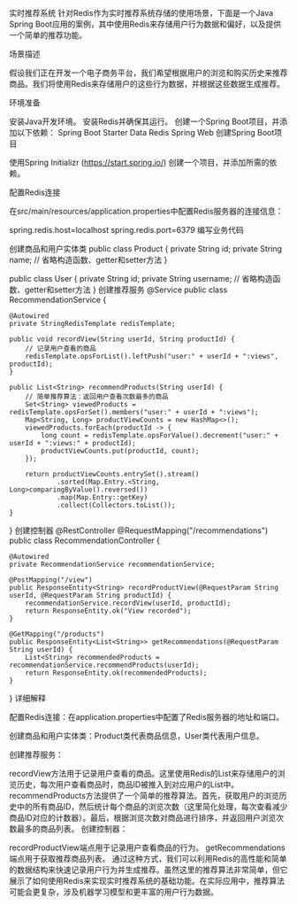 
实时推荐系统
针对Redis作为实时推荐系统存储的使用场景，下面是一个Java Spring Boot应用的案例，其中使用Redis来存储用户行为数据和偏好，以及提供一个简单的推荐功能。

场景描述

假设我们正在开发一个电子商务平台，我们希望根据用户的浏览和购买历史来推荐商品。我们将使用Redis来存储用户的这些行为数据，并根据这些数据生成推荐。

环境准备

安装Java开发环境。
安装Redis并确保其运行。
创建一个Spring Boot项目，并添加以下依赖：
Spring Boot Starter Data Redis
Spring Web
创建Spring Boot项目

使用Spring Initializr (https://start.spring.io/) 创建一个项目，并添加所需的依赖。

配置Redis连接

在src/main/resources/application.properties中配置Redis服务器的连接信息：

spring.redis.host=localhost
spring.redis.port=6379
编写业务代码

创建商品和用户实体类
public class Product {
private String id;
private String name;
// 省略构造函数、getter和setter方法
}

public class User {
private String id;
private String username;
// 省略构造函数、getter和setter方法
}
创建推荐服务
@Service
public class RecommendationService {

    @Autowired
    private StringRedisTemplate redisTemplate;

    public void recordView(String userId, String productId) {
        // 记录用户查看的商品
        redisTemplate.opsForList().leftPush("user:" + userId + ":views", productId);
    }

    public List<String> recommendProducts(String userId) {
        // 简单推荐算法：返回用户查看次数最多的商品
        Set<String> viewedProducts = redisTemplate.opsForSet().members("user:" + userId + ":views");
        Map<String, Long> productViewCounts = new HashMap<>();
        viewedProducts.forEach(productId -> {
            long count = redisTemplate.opsForValue().decrement("user:" + userId + ":views:" + productId);
            productViewCounts.put(productId, count);
        });

        return productViewCounts.entrySet().stream()
                .sorted(Map.Entry.<String, Long>comparingByValue().reversed())
                .map(Map.Entry::getKey)
                .collect(Collectors.toList());
    }
}
创建控制器
@RestController
@RequestMapping("/recommendations")
public class RecommendationController {

    @Autowired
    private RecommendationService recommendationService;

    @PostMapping("/view")
    public ResponseEntity<String> recordProductView(@RequestParam String userId, @RequestParam String productId) {
        recommendationService.recordView(userId, productId);
        return ResponseEntity.ok("View recorded");
    }

    @GetMapping("/products")
    public ResponseEntity<List<String>> getRecommendations(@RequestParam String userId) {
        List<String> recommendedProducts = recommendationService.recommendProducts(userId);
        return ResponseEntity.ok(recommendedProducts);
    }
}
详细解释

配置Redis连接：在application.properties中配置了Redis服务器的地址和端口。

创建商品和用户实体类：Product类代表商品信息，User类代表用户信息。

创建推荐服务：

recordView方法用于记录用户查看的商品。这里使用Redis的List来存储用户的浏览历史，每次用户查看商品时，商品ID被推入到对应用户的List中。
recommendProducts方法提供了一个简单的推荐算法。首先，获取用户的浏览历史中的所有商品ID，然后统计每个商品的浏览次数（这里简化处理，每次查看减少商品ID对应的计数器）。最后，根据浏览次数对商品进行排序，并返回用户浏览次数最多的商品列表。
创建控制器：

recordProductView端点用于记录用户查看商品的行为。
getRecommendations端点用于获取推荐商品列表。
通过这种方式，我们可以利用Redis的高性能和简单的数据结构来快速记录用户行为并生成推荐。虽然这里的推荐算法非常简单，但它展示了如何使用Redis来实现实时推荐系统的基础功能。在实际应用中，推荐算法可能会更复杂，涉及机器学习模型和更丰富的用户行为数据。



